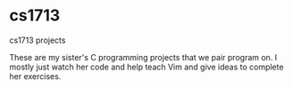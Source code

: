 # cs1713
cs1713 projects

These are my sister's C programming projects that we pair program on. I mostly just watch her code and help teach Vim
and give ideas to complete her exercises.
